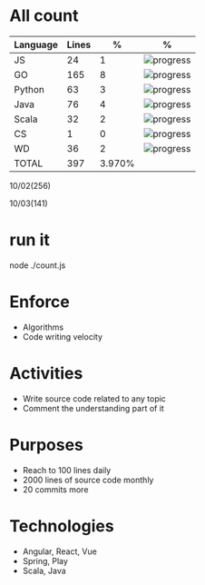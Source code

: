 # All count
|Language|Lines|%|%|
|----------|-------|--------|--------|
|JS   |24|1|![progress](http://progressed.io/bar/1 "progress")|
|GO   |165|8|![progress](http://progressed.io/bar/8 "progress")|
|Python |63|3|![progress](http://progressed.io/bar/3 "progress")|
|Java |76|4|![progress](http://progressed.io/bar/4 "progress")|
|Scala|32|2|![progress](http://progressed.io/bar/2 "progress")|
|CS   |1|0|![progress](http://progressed.io/bar/0 "progress")|
|WD   |36|2|![progress](http://progressed.io/bar/2 "progress")|
|TOTAL|397|3.970%|
10/02(256)

10/03(141)


# run it
node ./count.js
    
# Enforce
* Algorithms
* Code writing velocity

# Activities
* Write source code related to any topic
* Comment the understanding part of it
    
# Purposes
* Reach to 100 lines daily
* 2000 lines of source code monthly
* 20 commits more

# Technologies
* Angular, React, Vue
* Spring, Play
* Scala, Java
